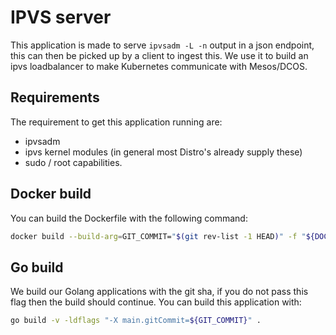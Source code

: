 # IPVS server

This application is made to serve `ipvsadm -L -n` output in a json endpoint, this can then be picked up by a client to ingest this. We use it to build an ipvs loadbalancer to make Kubernetes communicate with Mesos/DCOS.

## Requirements

The requirement to get this application running are:

- ipvsadm
- ipvs kernel modules (in general most Distro's already supply these)
- sudo / root capabilities.

## Docker build

You can build the Dockerfile with the following command:

```bash
docker build --build-arg=GIT_COMMIT="$(git rev-list -1 HEAD)" -f "${DOCKER_FILE_LOC}" -t "${DOCKER_REPO}/${TEAM}/${APP_NAME}:${VERSION}" .
```

## Go build

We build our Golang applications with the git sha, if you do not pass this flag then the build should continue.
You can build this application with:

```bash
go build -v -ldflags "-X main.gitCommit=${GIT_COMMIT}" .
```
